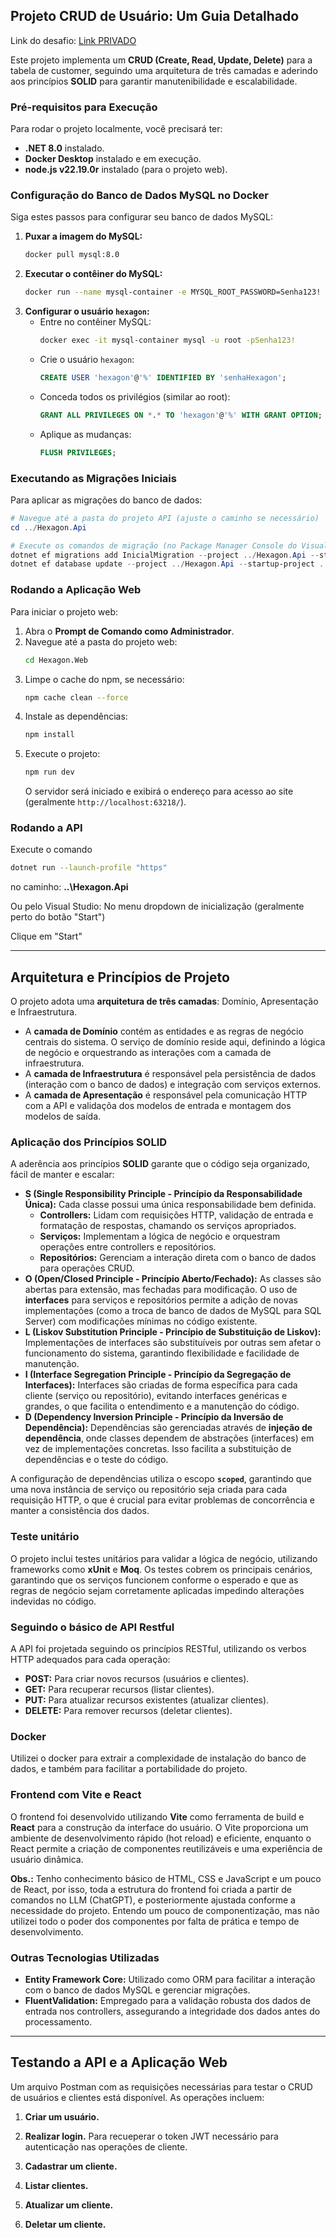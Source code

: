 ## Projeto CRUD de Usuário: Um Guia Detalhado
Link do desafio: [Link PRIVADO](https://drive.google.com/file/d/1ebhn52BzlPTXM2EndGbx0PhWrwvhj3dp/view?usp=drive_link)

Este projeto implementa um **CRUD (Create, Read, Update, Delete)** para a tabela de customer, seguindo uma arquitetura de três camadas e aderindo aos princípios **SOLID** para garantir manutenibilidade e escalabilidade.

### Pré-requisitos para Execução

Para rodar o projeto localmente, você precisará ter:

  * **.NET 8.0** instalado.
  * **Docker Desktop** instalado e em execução.
  * **node.js v22.19.0r** instalado (para o projeto web).

### Configuração do Banco de Dados MySQL no Docker

Siga estes passos para configurar seu banco de dados MySQL:

1.  **Puxar a imagem do MySQL:**
    ```bash
    docker pull mysql:8.0
    ```
2.  **Executar o contêiner do MySQL:**
    ```bash
    docker run --name mysql-container -e MYSQL_ROOT_PASSWORD=Senha123! -e MYSQL_DATABASE=meuBanco -p 3306:3306 -d mysql:8.0
    ```
3.  **Configurar o usuário `hexagon`:**
      * Entre no contêiner MySQL:
        ```bash
        docker exec -it mysql-container mysql -u root -pSenha123!
        ```
      * Crie o usuário `hexagon`:
        ```sql
        CREATE USER 'hexagon'@'%' IDENTIFIED BY 'senhaHexagon';
        ```
      * Conceda todos os privilégios (similar ao root):
        ```sql
        GRANT ALL PRIVILEGES ON *.* TO 'hexagon'@'%' WITH GRANT OPTION;
        ```
      * Aplique as mudanças:
        ```sql
        FLUSH PRIVILEGES;
        ```

### Executando as Migrações Iniciais

Para aplicar as migrações do banco de dados:

```powershell
# Navegue até a pasta do projeto API (ajuste o caminho se necessário)
cd ../Hexagon.Api

# Execute os comandos de migração (no Package Manager Console do Visual Studio ou similar)
dotnet ef migrations add InicialMigration --project ../Hexagon.Api --startup-project ../Hexagon.Api --output-dir ../Hexagon.Api/Infrastruture/Data/Migrations
dotnet ef database update --project ../Hexagon.Api --startup-project ../Hexagon.Api
```

### Rodando a Aplicação Web

Para iniciar o projeto web:

1.  Abra o **Prompt de Comando como Administrador**.
2.  Navegue até a pasta do projeto web:
    ```bash
    cd Hexagon.Web
    ```
3.  Limpe o cache do npm, se necessário:
    ```bash
    npm cache clean --force
    ```
4.  Instale as dependências:
    ```bash
    npm install
    ```
5.  Execute o projeto:
    ```bash
    npm run dev
    ```
    O servidor será iniciado e exibirá o endereço para acesso ao site (geralmente `http://localhost:63218/`).


### Rodando a API

Execute o comando 
 ```bash
dotnet run --launch-profile "https"
   ```
no caminho: **..\Hexagon.Api**

Ou pelo Visual Studio:
No menu dropdown de inicialização (geralmente perto do botão "Start")

Clique em "Start"

-----


## Arquitetura e Princípios de Projeto

O projeto adota uma **arquitetura de três camadas**: Domínio, Apresentação e Infraestrutura.

  * A **camada de Domínio** contém as entidades e as regras de negócio centrais do sistema. O serviço de domínio reside aqui, definindo a lógica de negócio e orquestrando as interações com a camada de infraestrutura.
  * A **camada de Infraestrutura** é responsável pela persistência de dados (interação com o banco de dados) e integração com serviços externos.
  * A **camada de Apresentação** é responsável pela comunicação HTTP com a API e validaçõa dos modelos de entrada e montagem dos modelos de saída.

### Aplicação dos Princípios SOLID

A aderência aos princípios **SOLID** garante que o código seja organizado, fácil de manter e escalar:

  * **S (Single Responsibility Principle - Princípio da Responsabilidade Única):** Cada classe possui uma única responsabilidade bem definida.
      * **Controllers:** Lidam com requisições HTTP, validação de entrada e formatação de respostas, chamando os serviços apropriados.
      * **Serviços:** Implementam a lógica de negócio e orquestram operações entre controllers e repositórios.
      * **Repositórios:** Gerenciam a interação direta com o banco de dados para operações CRUD.
  * **O (Open/Closed Principle - Princípio Aberto/Fechado):** As classes são abertas para extensão, mas fechadas para modificação. O uso de **interfaces** para serviços e repositórios permite a adição de novas implementações (como a troca de banco de dados de MySQL para SQL Server) com modificações mínimas no código existente.
  * **L (Liskov Substitution Principle - Princípio de Substituição de Liskov):** Implementações de interfaces são substituíveis por outras sem afetar o funcionamento do sistema, garantindo flexibilidade e facilidade de manutenção.
  * **I (Interface Segregation Principle - Princípio da Segregação de Interfaces):** Interfaces são criadas de forma específica para cada cliente (serviço ou repositório), evitando interfaces genéricas e grandes, o que facilita o entendimento e a manutenção do código.
  * **D (Dependency Inversion Principle - Princípio da Inversão de Dependência):** Dependências são gerenciadas através de **injeção de dependência**, onde classes dependem de abstrações (interfaces) em vez de implementações concretas. Isso facilita a substituição de dependências e o teste do código.

A configuração de dependências utiliza o escopo **`scoped`**, garantindo que uma nova instância de serviço ou repositório seja criada para cada requisição HTTP, o que é crucial para evitar problemas de concorrência e manter a consistência dos dados.


### Teste unitário
O projeto inclui testes unitários para validar a lógica de negócio, utilizando frameworks como **xUnit** e **Moq**. Os testes cobrem os principais cenários, garantindo que os serviços funcionem conforme o esperado e que as regras de negócio sejam corretamente aplicadas impedindo alterações indevidas no código.

### Seguindo o básico de API Restful
A API foi projetada seguindo os princípios RESTful, utilizando os verbos HTTP adequados para cada operação:
  * **POST:** Para criar novos recursos (usuários e clientes).
  * **GET:** Para recuperar recursos (listar clientes).
  * **PUT:** Para atualizar recursos existentes (atualizar clientes).
  * **DELETE:** Para remover recursos (deletar clientes).

### Docker
Utilizei o docker para extrair a complexidade de instalação do banco de dados, e também para facilitar a portabilidade do projeto.

### Frontend com Vite e React
O frontend foi desenvolvido utilizando **Vite** como ferramenta de build e **React** para a construção da interface do usuário. O Vite proporciona um ambiente de desenvolvimento rápido (hot reload) e eficiente, enquanto o React permite a criação de componentes reutilizáveis e uma experiência de usuário dinâmica.

**Obs.:** Tenho conhecimento básico de HTML, CSS e JavaScript e um pouco de React, por isso, toda a estrutura do frontend foi criada a partir de comandos no LLM (ChatGPT), e posteriormente ajustada conforme a necessidade do projeto. Entendo um pouco de componentização, mas não utilizei todo o poder dos componentes por falta de prática e tempo de desenvolvimento.

### Outras Tecnologias Utilizadas

  * **Entity Framework Core:** Utilizado como ORM para facilitar a interação com o banco de dados MySQL e gerenciar migrações.
  * **FluentValidation:** Empregado para a validação robusta dos dados de entrada nos controllers, assegurando a integridade dos dados antes do processamento.

-----

## Testando a API e a Aplicação Web

Um arquivo Postman com as requisições necessárias para testar o CRUD de usuários e clientes está disponível. As operações incluem:

1.  **Criar um usuário.**
2.  **Realizar login.** Para recueperar o token JWT necessário para autenticação nas operações de cliente.


3.  **Cadastrar um cliente.**
4.  **Listar clientes.**
5.  **Atualizar um cliente.**
6.  **Deletar um cliente.**

